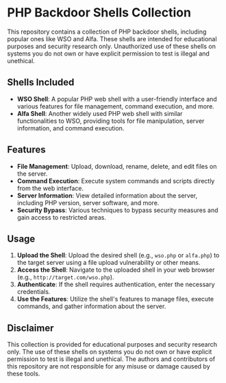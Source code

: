 # PHP Backdoor Shells Collection

This repository contains a collection of PHP backdoor shells, including popular ones like WSO and Alfa. These shells are intended for educational purposes and security research only. Unauthorized use of these shells on systems you do not own or have explicit permission to test is illegal and unethical.

## Shells Included

- **WSO Shell**: A popular PHP web shell with a user-friendly interface and various features for file management, command execution, and more.
- **Alfa Shell**: Another widely used PHP web shell with similar functionalities to WSO, providing tools for file manipulation, server information, and command execution.

## Features

- **File Management**: Upload, download, rename, delete, and edit files on the server.
- **Command Execution**: Execute system commands and scripts directly from the web interface.
- **Server Information**: View detailed information about the server, including PHP version, server software, and more.
- **Security Bypass**: Various techniques to bypass security measures and gain access to restricted areas.

## Usage

1. **Upload the Shell**: Upload the desired shell (e.g., `wso.php` or `alfa.php`) to the target server using a file upload vulnerability or other means.
2. **Access the Shell**: Navigate to the uploaded shell in your web browser (e.g., `http://target.com/wso.php`).
3. **Authenticate**: If the shell requires authentication, enter the necessary credentials.
4. **Use the Features**: Utilize the shell's features to manage files, execute commands, and gather information about the server.

## Disclaimer

This collection is provided for educational purposes and security research only. The use of these shells on systems you do not own or have explicit permission to test is illegal and unethical. The authors and contributors of this repository are not responsible for any misuse or damage caused by these tools.
